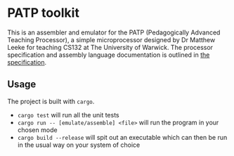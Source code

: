 # PATP toolkit

This is an assembler and emulator for the PATP (Pedagogically Advanced Teaching Processor), a simple microprocessor designed by Dr Matthew Leeke for teaching CS132 at The University of Warwick. The processor specification and assembly language documentation is outlined in [the specification](Specification.md).

## Usage

The project is built with `cargo`.

- `cargo test` will run all the unit tests
- `cargo run -- [emulate/assemble] <file>` will run the program in your chosen mode
- `cargo build --release` will spit out an executable which can then be run in the usual way on your system of choice
